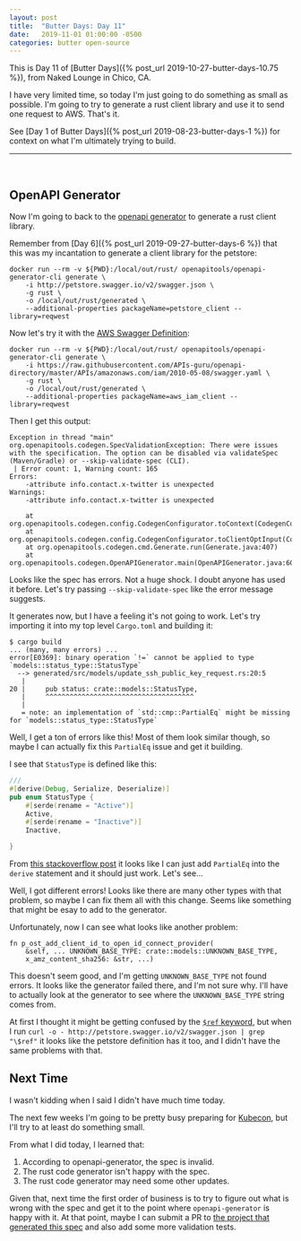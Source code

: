 ```yaml
---
layout: post
title:  "Butter Days: Day 11"
date:   2019-11-01 01:00:00 -0500
categories: butter open-source
---
```

This is Day 11 of [Butter Days]({% post_url 2019-10-27-butter-days-10.75 %}),
from Naked Lounge in Chico, CA.

I have very limited time, so today I'm just going to do something as small as
possible.  I'm going to try to generate a rust client library and use it to send
one request to AWS.  That's it.

See [Day 1 of Butter Days]({% post_url 2019-08-23-butter-days-1 %}) for context
on what I'm ultimately trying to build.

<hr>
<br>

## OpenAPI Generator

Now I'm going to back to the [openapi
generator](https://github.com/OpenAPITools/openapi-generator/) to generate a
rust client library.

Remember from [Day 6]({% post_url 2019-09-27-butter-days-6 %}) that this was my
incantation to generate a client library for the petstore:

```shell
docker run --rm -v ${PWD}:/local/out/rust/ openapitools/openapi-generator-cli generate \
    -i http://petstore.swagger.io/v2/swagger.json \
    -g rust \
    -o /local/out/rust/generated \
    --additional-properties packageName=petstore_client --library=reqwest
```

Now let's try it with the [AWS Swagger
Definition](https://raw.githubusercontent.com/APIs-guru/openapi-directory/master/APIs/amazonaws.com/iam/2010-05-08/swagger.yaml):

```shell
docker run --rm -v ${PWD}:/local/out/rust/ openapitools/openapi-generator-cli generate \
    -i https://raw.githubusercontent.com/APIs-guru/openapi-directory/master/APIs/amazonaws.com/iam/2010-05-08/swagger.yaml \
    -g rust \
    -o /local/out/rust/generated \
    --additional-properties packageName=aws_iam_client --library=reqwest
```

Then I get this output:

```
Exception in thread "main" org.openapitools.codegen.SpecValidationException: There were issues with the specification. The option can be disabled via validateSpec (Maven/Gradle) or --skip-validate-spec (CLI).
 | Error count: 1, Warning count: 165
Errors: 
	-attribute info.contact.x-twitter is unexpected
Warnings: 
	-attribute info.contact.x-twitter is unexpected

	at org.openapitools.codegen.config.CodegenConfigurator.toContext(CodegenConfigurator.java:424)
	at org.openapitools.codegen.config.CodegenConfigurator.toClientOptInput(CodegenConfigurator.java:453)
	at org.openapitools.codegen.cmd.Generate.run(Generate.java:407)
	at org.openapitools.codegen.OpenAPIGenerator.main(OpenAPIGenerator.java:60)
```

Looks like the spec has errors.  Not a huge shock.  I doubt anyone has used it
before.  Let's try passing `--skip-validate-spec` like the error message
suggests.

It generates now, but I have a feeling it's not going to work.  Let's try
importing it into my top level `Cargo.toml` and building it:

```
$ cargo build
... (many, many errors) ...
error[E0369]: binary operation `!=` cannot be applied to type `models::status_type::StatusType`
  --> generated/src/models/update_ssh_public_key_request.rs:20:5
   |
20 |     pub status: crate::models::StatusType,
   |     ^^^^^^^^^^^^^^^^^^^^^^^^^^^^^^^^^^^^^
   |
   = note: an implementation of `std::cmp::PartialEq` might be missing for `models::status_type::StatusType`

```

Well, I get a ton of errors like this!  Most of them look similar though, so
maybe I can actually fix this `PartialEq` issue and get it building.

I see that `StatusType` is defined like this:

```rust
/// 
#[derive(Debug, Serialize, Deserialize)]
pub enum StatusType {
    #[serde(rename = "Active")]
    Active,
    #[serde(rename = "Inactive")]
    Inactive,

}
```

From [this stackoverflow post](https://stackoverflow.com/a/36297596) it looks
like I can just add `PartialEq` into the `derive` statement and it should just
work.  Let's see...

Well, I got different errors!  Looks like there are many other types with that
problem, so maybe I can fix them all with this change.  Seems like something
that might be esay to add to the generator.

Unfortunately, now I can see what looks like another problem:

```
fn p_ost_add_client_id_to_open_id_connect_provider(
    &self, ... UNKNOWN_BASE_TYPE: crate::models::UNKNOWN_BASE_TYPE,
    x_amz_content_sha256: &str, ...)
```

This doesn't seem good, and I'm getting `UNKNOWN_BASE_TYPE` not found errors.
It looks like the generator failed there, and I'm not sure why.  I'll have to
actually look at the generator to see where the `UNKNOWN_BASE_TYPE` string comes
from.

At first I thought it might be getting confused by the [`$ref`
keyword](https://swagger.io/docs/specification/using-ref/), but when I run `curl
-o - http://petstore.swagger.io/v2/swagger.json | grep "\$ref"` it looks like
the petstore definition has it too, and I didn't have the same problems with
that.

## Next Time

I wasn't kidding when I said I didn't have much time today.

The next few weeks I'm going to be pretty busy preparing for
[Kubecon](https://events19.linuxfoundation.org/events/kubecon-cloudnativecon-north-america-2019/),
but I'll try to at least do something small.

From what I did today, I learned that:

1. According to openapi-generator, the spec is invalid.
2. The rust code generator isn't happy with the spec.
3. The rust code generator may need some other updates.

Given that, next time the first order of business is to try to figure out what
is wrong with the spec and get it to the point where `openapi-generator` is
happy with it.  At that point, maybe I can submit a PR to [the project that
generated this spec](https://github.com/APIs-guru/aws2openapi) and also add some
more validation tests.
